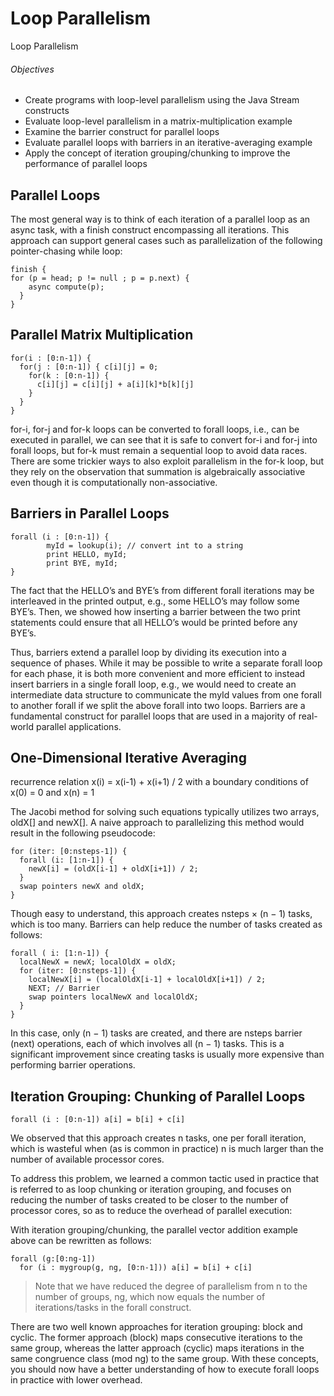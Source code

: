 # Loop Parallelism
Loop Parallelism

###### Objectives
- Create programs with loop-level parallelism using the Java Stream constructs
- Evaluate loop-level parallelism in a matrix-multiplication example
- Examine the barrier construct for parallel loops
- Evaluate parallel loops with barriers in an iterative-averaging example
- Apply the concept of iteration grouping/chunking to improve the performance of parallel loops

## Parallel Loops

The most general way is to think of each iteration of a parallel loop as an async task, with a finish construct encompassing all iterations. This approach can support general cases such as parallelization of the following pointer-chasing while loop:
```
finish {
for (p = head; p != null ; p = p.next) {
    async compute(p);
  }
}
```

## Parallel Matrix Multiplication

```
for(i : [0:n-1]) {
  for(j : [0:n-1]) { c[i][j] = 0;
    for(k : [0:n-1]) {
      c[i][j] = c[i][j] + a[i][k]*b[k][j]
    }
  }
}
```
for-i, for-j and for-k loops can be converted to forall loops, i.e., can be executed in parallel, we can see that it is safe to convert for-i and for-j into forall loops, but for-k must remain a sequential loop to avoid  data races. There are some trickier ways to also exploit parallelism in the for-k loop, but they rely on the observation that summation is algebraically associative even though it is computationally non-associative.

## Barriers in Parallel Loops

```
forall (i : [0:n-1]) {
        myId = lookup(i); // convert int to a string 
        print HELLO, myId;
        print BYE, myId;
}
```
The fact that the HELLO’s and BYE’s from different forall iterations may be interleaved in the printed output, e.g., some HELLO’s may follow some BYE’s. Then, we showed how inserting a barrier between the two print statements could ensure that all HELLO’s would be printed before any BYE’s.

Thus, barriers extend a parallel loop by dividing its execution into a sequence of phases. While it may  be possible to write a separate forall loop for each phase, it is both more convenient and more efficient to instead insert barriers in a single forall loop, e.g., we would need to create an intermediate data structure to communicate the myId values from one forall to another forall if we split the above forall into two loops. Barriers are a fundamental construct for parallel loops that are used in a majority of real-world parallel applications.

## One-Dimensional Iterative Averaging

recurrence relation x(i) = x(i-1) + x(i+1) / 2 with a boundary conditions of x(0) = 0 and x(n) = 1

The Jacobi method for solving such equations typically utilizes two arrays, oldX[] and newX[]. A naive approach to parallelizing this method would result in the following pseudocode:
```
for (iter: [0:nsteps-1]) {
  forall (i: [1:n-1]) {
    newX[i] = (oldX[i-1] + oldX[i+1]) / 2;
  }
  swap pointers newX and oldX;
}
```
Though easy to understand, this approach creates nsteps × (n − 1) tasks, which is too many. Barriers can help reduce the number of tasks created as follows:

```
forall ( i: [1:n-1]) {
  localNewX = newX; localOldX = oldX;
  for (iter: [0:nsteps-1]) {
    localNewX[i] = (localOldX[i-1] + localOldX[i+1]) / 2;
    NEXT; // Barrier
    swap pointers localNewX and localOldX;
  }
}
```

In this case, only (n − 1) tasks are created, and there are nsteps barrier (next) operations, each of which involves all (n − 1) tasks. This is a significant improvement since creating tasks is usually more expensive than performing barrier operations.

##  Iteration Grouping:  Chunking of Parallel Loops

```
forall (i : [0:n-1]) a[i] = b[i] + c[i]
```
We observed that this approach creates n tasks, one per forall iteration, which is wasteful when (as is common in practice) n is much larger than the number of available processor cores.

To  address this problem,  we  learned a common tactic used in practice that is referred to as loop chunking    or iteration grouping, and focuses on reducing the number of tasks created to be closer to the number of processor cores, so as to reduce the overhead of parallel    execution:

With iteration grouping/chunking, the parallel vector addition example above can be rewritten as follows:

```
forall (g:[0:ng-1])
  for (i : mygroup(g, ng, [0:n-1])) a[i] = b[i] + c[i]
```

> Note that we have reduced the degree of parallelism from n to the number of groups, ng, which now equals   the  number  of  iterations/tasks  in  the forall construct.

There are two well known approaches for iteration grouping: block and cyclic. The former approach (block) maps consecutive iterations to the same group, whereas the latter approach (cyclic) maps iterations in the same congruence class (mod ng) to the same group. With these concepts, you should now have a better understanding of how to execute forall loops in practice with lower overhead.
